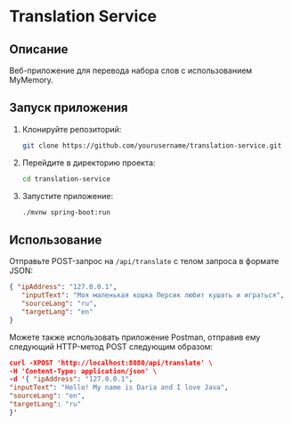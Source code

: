 # Translation Service

## Описание

Веб-приложение для перевода набора слов с использованием MyMemory.

## Запуск приложения

1. Клонируйте репозиторий:
    ```bash
    git clone https://github.com/yourusername/translation-service.git
    ```

2. Перейдите в директорию проекта:
    ```bash
    cd translation-service
    ```

3. Запустите приложение:
    ```bash
    ./mvnw spring-boot:run
    ```

## Использование

Отправьте POST-запрос на `/api/translate` с телом запроса в формате JSON:

```json
{ "ipAddress": "127.0.0.1",
   "inputText": "Моя маленькая кошка Персик любит кушать и играться",
   "sourceLang": "ru",
   "targetLang": "en"
}
```
Можете также использовать приложение Postman, отправив ему следующий HTTP-метод POST следующим образом:
```json
curl -XPOST 'http://localhost:8080/api/translate' \
-H 'Content-Type: application/json' \
-d '{ "ipAddress": "127.0.0.1",
"inputText": "Hello! My name is Daria and I love Java",
"sourceLang": "en",
"targetLang": "ru"
}'
```
